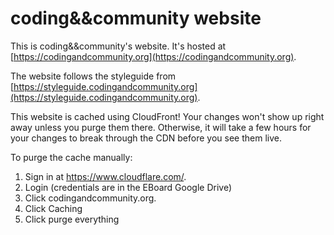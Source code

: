 # coding&&community website

This is coding&&community's website. It's hosted at [https://codingandcommunity.org](https://codingandcommunity.org).

The website follows the styleguide from [https://styleguide.codingandcommunity.org](https://styleguide.codingandcommunity.org).

This website is cached using CloudFront! Your changes won't show up right away unless you purge them there. Otherwise, it will take a few hours for your changes to break through the CDN before you see them live.

To purge the cache manually:

1. Sign in at https://www.cloudflare.com/.
2. Login (credentials are in the EBoard Google Drive)
3. Click codingandcommunity.org.
4. Click Caching
5. Click purge everything
